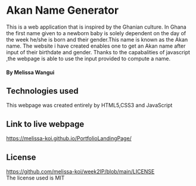 # Akan Name Generator

This is a web application that is inspired by the Ghanian culture. In Ghana the first name given to a newborn baby is solely dependent on the day of the week he/she is born and their gender.This name is known as the Akan name. The website i have created enables one to get an Akan name after input of their birthdate and gender. Thanks to the capabalities of javascript ,the webpage is able to use the input provided to compute a name.

#### By Melissa Wangui 
## Technologies used
This webpage was created entirely by HTML5,CSS3 and JavaScript
## Link to live webpage
<https://melissa-koi.github.io/PortfolioLandingPage/>
## License
<https://github.com/melissa-koi/week2IP/blob/main/LICENSE><br>
The license used is MIT
